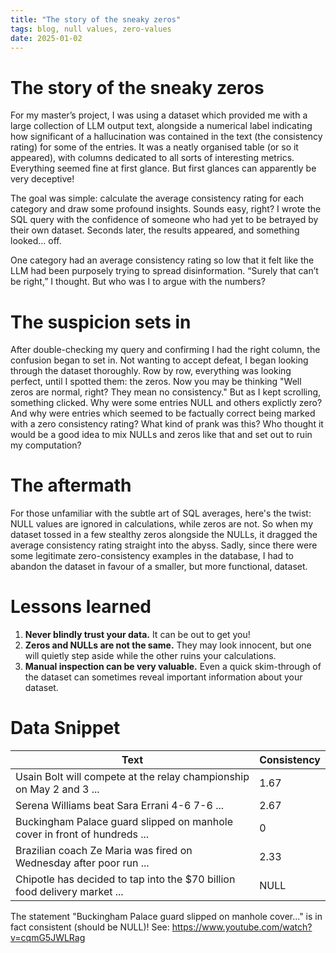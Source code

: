 ```yaml
---
title: "The story of the sneaky zeros"
tags: blog, null values, zero-values
date: 2025-01-02
---
```


# The story of the sneaky zeros

For my master’s project, I was using a dataset which provided me with a large collection of LLM output text, alongside a numerical label indicating how significant of a hallucination was contained in the text (the consistency rating) for some of the entries. It was a neatly organised table (or so it appeared), with columns dedicated to all sorts of interesting metrics. Everything seemed fine at first glance. But first glances can apparently be very deceptive!

The goal was simple: calculate the average consistency rating for each category and draw some profound insights. Sounds easy, right? I wrote the SQL query with the confidence of someone who had yet to be betrayed by their own dataset. Seconds later, the results appeared, and something looked... off.

One category had an average consistency rating so low that it felt like the LLM had been purposely trying to spread disinformation. “Surely that can’t be right,” I thought. But who was I to argue with the numbers?

# The suspicion sets in

After double-checking my query and confirming I had the right column, the confusion began to set in. Not wanting to accept defeat, I began looking through the dataset thoroughly. Row by row, everything was looking perfect, until I spotted them: the zeros. Now you may be thinking "Well zeros are normal, right? They mean no consistency." But as I kept scrolling, something clicked. Why were some entries NULL and others explictly zero? And why were entries which seemed to be factually correct being marked with a zero consistency rating? What kind of prank was this? Who thought it would be a good idea to mix NULLs and zeros like that and set out to ruin my computation?

# The aftermath

For those unfamiliar with the subtle art of SQL averages, here's the twist: NULL values are ignored in calculations, while zeros are not. So when my dataset tossed in a few stealthy zeros alongside the NULLs, it dragged the average consistency rating straight into the abyss. Sadly, since there were some legitimate zero-consistency examples in the database, I had to abandon the dataset in favour of a smaller, but more functional, dataset.

# Lessons learned

1. **Never blindly trust your data.** It can be out to get you!
2. **Zeros and NULLs are not the same.** They may look innocent, but one will quietly step aside while the other ruins your calculations.
3. **Manual inspection can be very valuable.** Even a quick skim-through of the dataset can sometimes reveal important information about your dataset.

# Data Snippet

| Text                                                                                  | Consistency |
|---------------------------------------------------------------------------------------|-------------|
| Usain Bolt will compete at the relay championship on May 2 and 3 ...                  | 1.67        |
| Serena Williams beat Sara Errani 4-6 7-6 ...                                          | 2.67        |
| Buckingham Palace guard slipped on manhole cover in front of hundreds ...             | 0           |
| Brazilian coach Ze Maria was fired on Wednesday after poor run ...                    | 2.33        |
| Chipotle has decided to tap into the $70 billion food delivery market ...             | NULL        |

The statement "Buckingham Palace guard slipped on manhole cover..." is in fact consistent (should be NULL)! See: https://www.youtube.com/watch?v=cqmG5JWLRag

